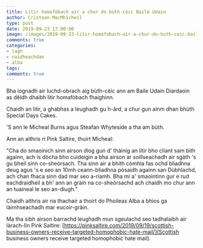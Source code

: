 ```yaml
---
title: Litir homafòbach air a chur do bùth-cèic Baile Udain
author: Crìstean MacMhìcheil
type: post
date: 2019-09-23 17:00:00
image: /images/2019-09-23-litir-homafobach-air-a-chur-do-buth-ceic-baile-udain.jpg
comments: true
categories:
- lagh
- naidheachdan
- alba
tags:
comments: true
---
```


Bha iognadh air luchd-obrach aig bùth-cèic ann am Baile Udain Diardaoin as dèidh dhaibh litir homafòbach fhaighinn.

<!--more-->

Chaidh an litir, a ghabhas a leughadh gu h-àrd, a chur gun ainm dhan bhùth Special Days Cakes.

'S ann le Mìcheal Burns agus Steafan Whyteside a tha am bùth.

Ann an aithris ri Pink Saltire, thuirt Mìcheal:

"Cha do smaoinich sinn airson dìog gun d' thàinig an litir bho cliant sam bith againn, ach is dòcha bho cuideigin a bha airson ar soillseachadh air sgàth 's gu bheil sinn co-sheòrsach. Tha sinn air a bhith còmhla fas ochd bliadhna deug agus 's e seo an 10mh ceann-bliadhna pòsaidh againn san Dùbhlachd, ach chan fhaca sinn dad mar seo a-riamh. Bha mi a' smaointinn gur e rud eachdraidheil a bh' ann an gràin na co-sheòrsachd ach chaidh mo chur ann an tuaineal le seo an-diugh."

Chaidh aithris air na thachair a thoirt do Phoileas Alba a bhios ga làimhseachadh mar eucoir-gràin.

Ma tha sibh airson barrachd leughadh mun sgeulachd seo tadhalaibh air làrach-lìn Pink Saltire: [https://pinksaltire.com/2019/09/19/scottish-business-owners-receive-targeted-homophobic-hate-mail/](Scottish business owners receive targeted homophobic hate mail).
